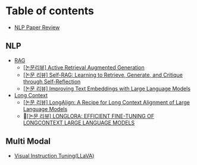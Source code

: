 # Table of contents

* [NLP Paper Review](README.md)

## NLP

* [RAG](nlp/rag/README.md)
  * [\[논문리뷰\] Active Retrieval Augmented Generation](nlp/rag/active-retrieval-augmented-generation.md)
  * [\[논문 리뷰\] Self-RAG: Learning to Retrieve, Generate, and Critique through Self-Reflection](nlp/rag/self-rag-learning-to-retrieve-generate-and-critique-through-self-reflection.md)
  * [\[논문 리뷰\] Improving Text Embeddings with Large Language Models](nlp/rag/improving-text-embeddings-with-large-language-models.md)
* [Long Context](nlp/long-context/README.md)
  * [\[논문 리뷰\] LongAlign: A Recipe for Long Context Alignment of Large Language Models](nlp/long-context/longalign-a-recipe-for-long-context-alignment-of-large-language-models.md)
  * [\[논문 리뷰\] LONGLORA: EFFICIENT FINE-TUNING OF LONGCONTEXT LARGE LANGUAGE MODELS](nlp/long-context/longlora-efficient-fine-tuning-of-longcontext-large-language-models.md)

## Multi Modal

* [Visual Instruction Tuning(LLaVA)](multi-modal/visual-instruction-tuning-llava.md)
